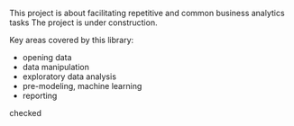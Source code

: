 This project is about facilitating 
repetitive and common business analytics tasks
The project is under construction.

Key areas covered by this library:
 - opening data
 - data manipulation
 - exploratory data analysis
 - pre-modeling, machine learning
 - reporting

checked